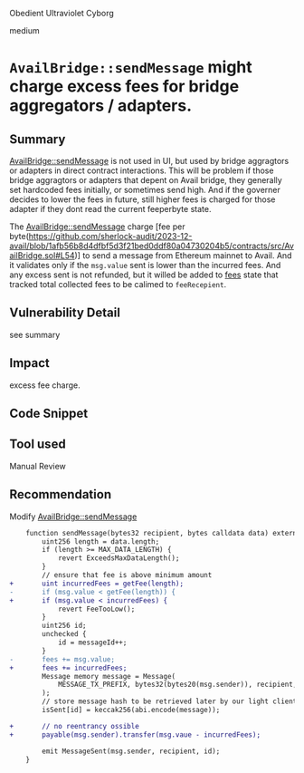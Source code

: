 Obedient Ultraviolet Cyborg

medium

# `AvailBridge::sendMessage`  might charge excess fees for bridge aggregators / adapters.

## Summary

[AvailBridge::sendMessage](https://github.com/sherlock-audit/2023-12-avail/blob/1afb56b8d4dfbf5d3f21bed0ddf80a04730204b5/contracts/src/AvailBridge.sol#L300) is not used in UI, but used by bridge aggragtors or adapters in direct contract interactions.
This will be problem if those bridge aggragtors or adapters that depent on Avail bridge, they generally set hardcoded fees initially, or sometimes send high.  And if the governer decides to lower the fees in future, still higher fees is charged for those adapter if they dont read the current feeperbyte state.

The [AvailBridge::sendMessage](https://github.com/sherlock-audit/2023-12-avail/blob/1afb56b8d4dfbf5d3f21bed0ddf80a04730204b5/contracts/src/AvailBridge.sol#L306-L313) charge [fee per byte(https://github.com/sherlock-audit/2023-12-avail/blob/1afb56b8d4dfbf5d3f21bed0ddf80a04730204b5/contracts/src/AvailBridge.sol#L54)] to send a message from Ethereum mainnet to Avail. And it validates only if the `msg.value` sent is lower than the incurred fees. And any excess sent is not refunded, but it willed be added to [fees](https://github.com/sherlock-audit/2023-12-avail/blob/1afb56b8d4dfbf5d3f21bed0ddf80a04730204b5/contracts/src/AvailBridge.sol#L53) state that tracked total collected fees to be calimed to `feeRecepient`. 

## Vulnerability Detail
see summary

## Impact
excess fee charge.

## Code Snippet

## Tool used

Manual Review

## Recommendation

Modify [AvailBridge::sendMessage](https://github.com/sherlock-audit/2023-12-avail/blob/1afb56b8d4dfbf5d3f21bed0ddf80a04730204b5/contracts/src/AvailBridge.sol#L300)

```diff
    function sendMessage(bytes32 recipient, bytes calldata data) external payable whenNotPaused {
        uint256 length = data.length;
        if (length >= MAX_DATA_LENGTH) {
            revert ExceedsMaxDataLength();
        }
        // ensure that fee is above minimum amount
+       uint incurredFees = getFee(length);
-       if (msg.value < getFee(length)) {
+       if (msg.value < incurredFees) {
            revert FeeTooLow();
        }
        uint256 id;
        unchecked {
            id = messageId++;
        }
-       fees += msg.value;
+       fees += incurredFees;
        Message memory message = Message(
            MESSAGE_TX_PREFIX, bytes32(bytes20(msg.sender)), recipient, ETH_DOMAIN, AVAIL_DOMAIN, data, uint64(id)
        );
        // store message hash to be retrieved later by our light client
        isSent[id] = keccak256(abi.encode(message));

+       // no reentrancy ossible
+       payable(msg.sender).transfer(msg.vaue - incurredFees);

        emit MessageSent(msg.sender, recipient, id);
    }
```